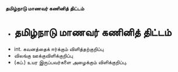**தமிழ்நாடு மாணவர் கணினித் திட்டம்**
- # தமிழ்நாடு மாணவர் கணினித் திட்டம்
- int. கவனத்தைக் ஈர்க்கும் விளித்தற்குறிப்பு
- விலங்கு ஊக்குவிளிக்குறிப்பு
- (கப்.) உயர இருப்பவர்களை அழைக்கும் விளிக்குறிப்பு.

